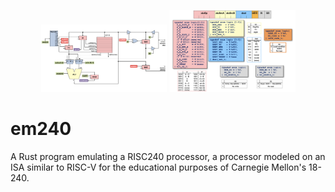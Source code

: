 <p float="left" align="middle">
  <img src="./etc/media/risc240.png" width="40%" />
  <img src="./etc/media/microinstructions.png" width="40%" /> 
</p>

# em240
A Rust program emulating a RISC240 processor, a processor modeled on an ISA similar to RISC-V for the educational purposes of Carnegie Mellon's 18-240.
